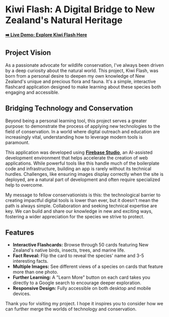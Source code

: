 # Kiwi Flash: A Digital Bridge to New Zealand's Natural Heritage

**[➡️ Live Demo: Explore Kiwi Flash Here](https://mara-cutas.github.io/Kiwi-Flash/)**

## Project Vision

As a passionate advocate for wildlife conservation, I've always been driven by a deep curiosity about the natural world. This project, Kiwi Flash, was born from a personal desire to deepen my own knowledge of New Zealand's unique and precious flora and fauna. It's a simple, interactive flashcard application designed to make learning about these species both engaging and accessible.

## Bridging Technology and Conservation

Beyond being a personal learning tool, this project serves a greater purpose: to demonstrate the process of applying new technologies to the field of conservation. In a world where digital outreach and education are increasingly vital, understanding how to leverage modern tools is paramount.

This application was developed using **[Firebase Studio](https://studio.firebase.google.com/)**, an AI-assisted development environment that helps accelerate the creation of web applications. While powerful tools like this handle much of the boilerplate code and infrastructure, building an app is rarely without its technical hurdles. Challenges, like ensuring images display correctly when the site is deployed, are a natural part of development and often require specialized help to overcome.

My message to fellow conservationists is this: the technological barrier to creating impactful digital tools is lower than ever, but it doesn't mean the path is always simple. Collaboration and seeking technical expertise are key. We can build and share our knowledge in new and exciting ways, fostering a wider appreciation for the species we strive to protect.

## Features

*   **Interactive Flashcards:** Browse through 50 cards featuring New Zealand's native birds, insects, trees, and marine life.
*   **Fact Reveal:** Flip the card to reveal the species' name and 3-5 interesting facts.
*   **Multiple Images:** See different views of a species on cards that feature more than one photo.
*   **Further Learning:** A "Learn More" button on each card takes you directly to a Google search to encourage deeper exploration.
*   **Responsive Design:** Fully accessible on both desktop and mobile devices.

Thank you for visiting my project. I hope it inspires you to consider how we can further merge the worlds of technology and conservation.

